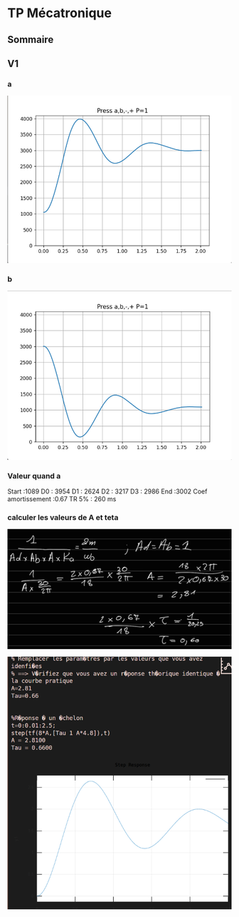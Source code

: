 # TP Mécatronique

## Sommaire


## V1
### a
![img.png](img.png)

### b
![img_1.png](img_1.png)

### Valeur quand a
Start :1089
D0 : 3954 
D1 : 2624 
D2 : 3217 
D3 : 2986 
End :3002
Coef amortissement :0.67
TR 5% : 260 ms

### calculer les valeurs de A et teta

![img_2.png](img_2.png)

![img_3.png](img_3.png)
